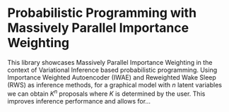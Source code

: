 Probabilistic Programming with Massively Parallel Importance Weighting
=====================================================

This library showcases Massively Parallel Importance Weighting in the context of Variational Inference based probabilistic programming. Using Importance Weighted Autoencoder (IWAE) and Reweighted Wake Sleep (RWS) as inference methods, for a graphical model with $n$ latent variables we can obtain $K^n$ proposals where $K$ is determined by the user. This improves inference performance and allows for...
